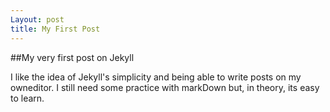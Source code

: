 ```yaml
---
Layout: post
title: My First Post
---
```



##My very first post on Jekyll

I like the idea of Jekyll's simplicity and being able to write posts on my owneditor.
I still need some practice with markDown but, in theory, its easy to learn.
